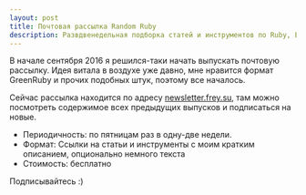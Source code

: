 ```yaml
---
layout: post
title: Почтовая рассылка Random Ruby
description: Развдвенедельная подборка статей и инструментов по Ruby, Elixir и вебу в целом
---
```


В начале сентября 2016 я решился-таки начать выпускать почтовую рассылку. Идея витала в воздухе уже давно, мне нравится формат GreenRuby и прочих подобных штук, поэтому все началось.

Сейчас рассылка находится по адресу [newsletter.frey.su](http://newsletter.frey.su), там можно посмотреть содержимое всех предыдущих выпусков и подписаться на новые.

- Периодичность: по пятницам раз в одну-две недели.
- Формат: Ссылки на статьи и инструменты с моим кратким описанием, опционально немного текста
- Стоимость: бесплатно

Подписывайтесь :)
